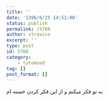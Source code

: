 ```yaml
---
title: ''
date: '1396/6/25 14:51:00'
status: publish
permalink: /5768
author: straxico
excerpt: ''
type: post
id: 5768
category:
    - tytomood
tag: []
post_format: []
---
```

به تو فکر میکنم و از این فکر کردن خسته ام